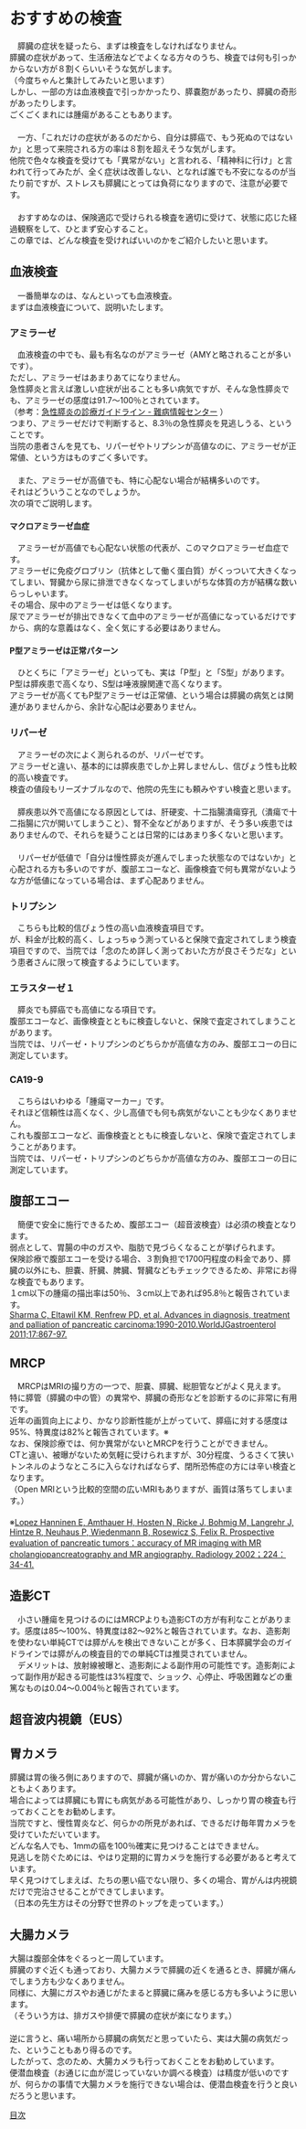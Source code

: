 ﻿# おすすめの検査

　膵臓の症状を疑ったら、まずは検査をしなければなりません。  
膵臓の症状があって、生活療法などでよくなる方々のうち、検査では何も引っかからない方が８割くらいいそうな気がします。  
（今度ちゃんと集計してみたいと思います）  
しかし、一部の方は血液検査で引っかかったり、膵嚢胞があったり、膵臓の奇形があったりします。  
ごくごくまれには腫瘍があることもあります。  
　  
　一方、「これだけの症状があるのだから、自分は膵癌で、もう死ぬのではないか」と思って来院される方の率は８割を超えそうな気がします。  
他院で色々な検査を受けても「異常がない」と言われる、「精神科に行け」と言われて行ってみたが、全く症状は改善しない、となれば誰でも不安になるのが当たり前ですが、ストレスも膵臓にとっては負荷になりますので、注意が必要です。  
　  
　おすすめなのは、保険適応で受けられる検査を適切に受けて、状態に応じた経過観察をして、ひとまず安心すること。  
この章では、どんな検査を受ければいいのかをご紹介したいと思います。  

## 血液検査

　一番簡単なのは、なんといっても血液検査。  
まずは血液検査について、説明いたします。  

### アミラーゼ

　血液検査の中でも、最も有名なのがアミラーゼ（AMYと略されることが多いです）。  
ただし、アミラーゼはあまりあてになりません。  
急性膵炎と言えば激しい症状が出ることも多い病気ですが、そんな急性膵炎でも、アミラーゼの感度は91.7～100％とされています。  
（参考：[急性膵炎の診療ガイドライン - 難病情報センター](http://www.nanbyou.or.jp/pdf/048_i_guide.pdf) ）  
つまり、アミラーゼだけで判断すると、8.3％の急性膵炎を見逃しうる、ということです。  
当院の患者さんを見ても、リパーゼやトリプシンが高値なのに、アミラーゼが正常値、という方はものすごく多いです。  
　  
　また、アミラーゼが高値でも、特に心配ない場合が結構多いのです。  
それはどういうことなのでしょうか。  
次の項でご説明します。  

#### マクロアミラーゼ血症

　アミラーゼが高値でも心配ない状態の代表が、このマクロアミラーゼ血症です。  
アミラーゼに免疫グロブリン（抗体として働く蛋白質）がくっついて大きくなってしまい、腎臓から尿に排泄できなくなってしまいがちな体質の方が結構な数いらっしゃいます。  
その場合、尿中のアミラーゼは低くなります。  
尿でアミラーゼが排出できなくて血中のアミラーゼが高値になっているだけですから、病的な意義はなく、全く気にする必要はありません。  

#### P型アミラーゼは正常パターン

　ひとくちに「アミラーゼ」といっても、実は「P型」と「S型」があります。  
P型は膵疾患で高くなり、S型は唾液腺関連で高くなります。  
アミラーゼが高くてもP型アミラーゼは正常値、という場合は膵臓の病気とは関連がありませんから、余計な心配は必要ありません。  

### リパーゼ

　アミラーゼの次によく測られるのが、リパーゼです。  
アミラーゼと違い、基本的には膵疾患でしか上昇しませんし、信ぴょう性も比較的高い検査です。  
検査の値段もリーズナブルなので、他院の先生にも頼みやすい検査と思います。  
　  
　膵疾患以外で高値になる原因としては、肝硬変、十二指腸潰瘍穿孔（潰瘍で十二指腸に穴が開いてしまうこと）、腎不全などがありますが、そう多い疾患ではありませんので、それらを疑うことは日常的にはあまり多くないと思います。  
　  
　リパーゼが低値で「自分は慢性膵炎が進んでしまった状態なのではないか」と心配される方も多いのですが、腹部エコーなど、画像検査で何も異常がないような方が低値になっている場合は、まず心配ありません。  

### トリプシン

　こちらも比較的信ぴょう性の高い血液検査項目です。  
が、料金が比較的高く、しょっちゅう測っていると保険で査定されてしまう検査項目ですので、当院では「念のため詳しく測っておいた方が良さそうだな」という患者さんに限って検査するようにしています。  

### エラスターゼ１

　膵炎でも膵癌でも高値になる項目です。  
腹部エコーなど、画像検査とともに検査しないと、保険で査定されてしまうことがあります。  
当院では、リパーゼ・トリプシンのどちらかが高値な方のみ、腹部エコーの日に測定しています。  

### CA19-9

　こちらはいわゆる「腫瘍マーカー」です。  
それほど信頼性は高くなく、少し高値でも何も病気がないことも少なくありません。  
これも腹部エコーなど、画像検査とともに検査しないと、保険で査定されてしまうことがあります。  
当院では、リパーゼ・トリプシンのどちらかが高値な方のみ、腹部エコーの日に測定しています。  

## 腹部エコー

　簡便で安全に施行できるため、腹部エコー（超音波検査）は必須の検査となります。  
弱点として、胃腸の中のガスや、脂肪で見づらくなることが挙げられます。  
保険診療で腹部エコーを受ける場合、３割負担で1700円程度の料金であり、膵臓の以外にも、胆嚢、肝臓、脾臓、腎臓などもチェックできるため、非常にお得な検査でもあります。  
１cm以下の腫瘍の描出率は50％、３cm以上であれば95.8％と報告されています。  
[Sharma C, Eltawil KM, Renfrew PD, et al. Advances in diagnosis, treatment and palliation of pancreatic carcinoma:1990-2010.WorldJGastroenterol 2011;17:867-97.](https://www.ncbi.nlm.nih.gov/pmc/articles/PMC3051138/)  

## MRCP

　MRCPはMRIの撮り方の一つで、胆嚢、膵臓、総胆管などがよく見えます。  
特に膵管（膵臓の中の管）の異常や、膵臓の奇形などを診断するのに非常に有用です。  
近年の画質向上により、かなり診断性能が上がっていて、膵癌に対する感度は95%、特異度は82%と報告されています。※  
なお、保険診療では、何か異常がないとMRCPを行うことができません。  
CTと違い、被曝がないため気軽に受けられますが、30分程度、うるさくて狭いトンネルのようなところに入らなければならず、閉所恐怖症の方には辛い検査となります。  
（Open MRIという比較的空間の広いMRIもありますが、画質は落ちてしまいます。）  
　  
※[Lopez Hanninen E, Amthauer H, Hosten N, Ricke J, Bohmig M, Langrehr J, Hintze R, Neuhaus P, Wiedenmann B, Rosewicz S, Felix R. Prospective evaluation of pancreatic tumors：accuracy of MR imaging with MR cholangiopancreatography and MR angiography. Radiology 2002；224：34-41.](https://www.ncbi.nlm.nih.gov/pubmed/12091659)  

## 造影CT

　小さい腫瘍を見つけるのにはMRCPよりも造影CTの方が有利なことがあります。感度は85～100%、特異度は82～92%と報告されています。なお、造影剤を使わない単純CTでは膵がんを検出できないことが多く、日本膵臓学会のガイドラインでは膵がんの検査目的での単純CTは推奨されていません。  
　デメリットは、放射線被曝と、造影剤による副作用の可能性です。造影剤によって副作用が起きる可能性は3%程度で、ショック、心停止、呼吸困難などの重篤なものは0.04～0.004％と報告されています。

## 超音波内視鏡（EUS）

## 胃カメラ

膵臓は胃の後ろ側にありますので、膵臓が痛いのか、胃が痛いのか分からないこともよくあります。  
場合によっては膵臓にも胃にも病気がある可能性があり、しっかり胃の検査も行っておくことをお勧めします。  
当院ですと、慢性胃炎など、何らかの所見があれば、できるだけ毎年胃カメラを受けていただいています。  
どんな名人でも、1mmの癌を100％確実に見つけることはできません。  
見逃しを防ぐためには、やはり定期的に胃カメラを施行する必要があると考えています。  
早く見つけてしまえば、たちの悪い癌でない限り、多くの場合、胃がんは内視鏡だけで完治させることができてしまいます。  
（日本の先生方はその分野で世界のトップを走っています。）  


## 大腸カメラ

大腸は腹部全体をぐるっと一周しています。  
膵臓のすぐ近くも通っており、大腸カメラで膵臓の近くを通るとき、膵臓が痛んでしまう方も少なくありません。  
同様に、大腸にガスやお通じがたまると膵臓に痛みを感じる方も多いように思います。  
（そういう方は、排ガスや排便で膵臓の症状が楽になります。）  
　  
逆に言うと、痛い場所から膵臓の病気だと思っていたら、実は大腸の病気だった、ということもあり得るのです。  
したがって、念のため、大腸カメラも行っておくことをお勧めしています。  
便潜血検査（お通じに血が混じっていないか調べる検査）は精度が低いのですが、何らかの事情で大腸カメラを施行できない場合は、便潜血検査を行うと良いだろうと思います。  


[目次](README.md)
